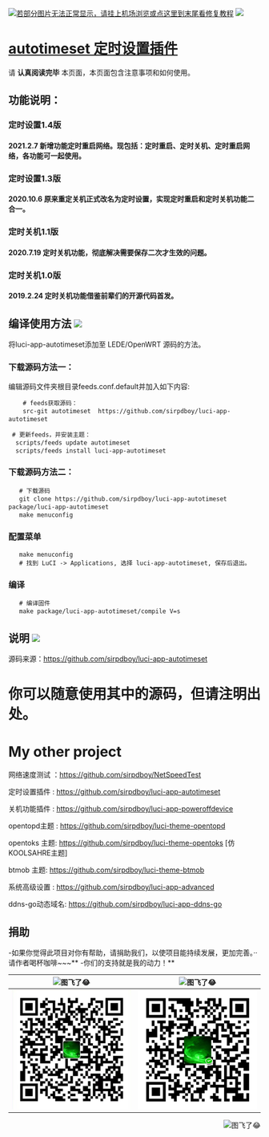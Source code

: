 [![若部分图片无法正常显示，请挂上机场浏览或点这里到末尾看修复教程](https://visitor-badge.glitch.me/badge?page_id=sirpdboy-visitor-badge)](#解决-github-网页上图片显示失败的问题) [![](https://img.shields.io/badge/TG群-点击加入-FFFFFF.svg)](https://t.me/joinchat/AAAAAEpRF88NfOK5vBXGBQ)

[autotimeset  定时设置插件](https://github.com/sirpdboy/luci-app-autotimeset)
======================
请 **认真阅读完毕** 本页面，本页面包含注意事项和如何使用。

## 功能说明：

### 定时设置1.4版
#### 2021.2.7 新增功能定时重启网络。现包括：定时重启、定时关机、定时重启网络，各功能可一起使用。

### 定时设置1.3版
#### 2020.10.6 原来重定关机正式改名为定时设置，实现定时重启和定时关机功能二合一。

### 定时关机1.1版
#### 2020.7.19  定时关机功能，彻底解决需要保存二次才生效的问题。

### 定时关机1.0版
#### 2019.2.24 定时关机功能借鉴前辈们的开源代码首发。

## 编译使用方法 [![](https://img.shields.io/badge/-编译使用方法-F5F5F5.svg)](#编译使用方法-)

将luci-app-autotimeset添加至 LEDE/OpenWRT 源码的方法。

### 下载源码方法一：
编辑源码文件夹根目录feeds.conf.default并加入如下内容:

```Brach
    # feeds获取源码：
    src-git autotimeset  https://github.com/sirpdboy/luci-app-autotimeset
 ``` 
  ```Brach
   # 更新feeds，并安装主题：
    scripts/feeds update autotimeset
	scripts/feeds install luci-app-autotimeset
 ``` 	

### 下载源码方法二：
 ```Brach
    # 下载源码
    git clone https://github.com/sirpdboy/luci-app-autotimeset package/luci-app-autotimeset
    make menuconfig
 ``` 
### 配置菜单
 ```Brach
    make menuconfig
	# 找到 LuCI -> Applications, 选择 luci-app-autotimeset, 保存后退出。
 ``` 
### 编译
 ```Brach 
    # 编译固件
    make package/luci-app-autotimeset/compile V=s
 ```

## 说明 [![](https://img.shields.io/badge/-说明-F5F5F5.svg)](#说明-)

源码来源：https://github.com/sirpdboy/luci-app-autotimeset

你可以随意使用其中的源码，但请注明出处。
============================


# My other project

网络速度测试 ：https://github.com/sirpdboy/NetSpeedTest

定时设置插件 : https://github.com/sirpdboy/luci-app-autotimeset

关机功能插件 : https://github.com/sirpdboy/luci-app-poweroffdevice

opentopd主题 : https://github.com/sirpdboy/luci-theme-opentopd

opentoks 主题: https://github.com/sirpdboy/luci-theme-opentoks [仿KOOLSAHRE主题]

btmob 主题: https://github.com/sirpdboy/luci-theme-btmob

系统高级设置 : https://github.com/sirpdboy/luci-app-advanced

ddns-go动态域名: https://github.com/sirpdboy/luci-app-ddns-go


## 捐助

-如果你觉得此项目对你有帮助，请捐助我们，以使项目能持续发展，更加完善。··请作者喝杯咖啡~~~**
-你们的支持就是我的动力！**

|     <img src="https://img.shields.io/badge/-支付宝-F5F5F5.svg" href="#赞助支持本项目-" height="25" alt="图飞了😂"/>  |  <img src="https://img.shields.io/badge/-微信-F5F5F5.svg" height="25" alt="图飞了😂" href="#赞助支持本项目-"/>  | 
| :-----------------: | :-------------: |
|![xm1](https://raw.githubusercontent.com/sirpdboy/openwrt/master/doc/支付宝.png) | ![xm1](https://raw.githubusercontent.com/sirpdboy/openwrt/master/doc/微信.png) |

<a href="#readme">
    <img src="https://img.shields.io/badge/-返回顶部-orange.svg" alt="图飞了😂" title="返回顶部" align="right"/>
</a>

